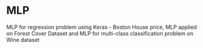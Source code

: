 # MLP
 MLP for regression problem using Keras - Boston House price, MLP applied on Forest Cover Dataset and MLP for multi-class classification problem on Wine dataset
